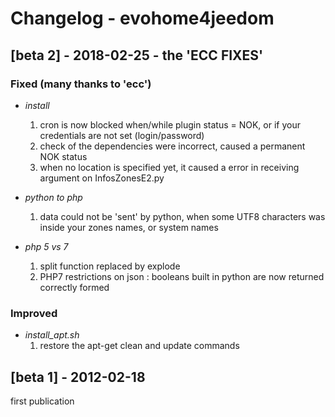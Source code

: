 # Changelog - evohome4jeedom

## [beta 2] - 2018-02-25 - the 'ECC FIXES'

### Fixed (many thanks to 'ecc')
- *install*<br/>
	1. cron is now  blocked when/while plugin status = NOK, or if your credentials are not set (login/password)<br/>
	2. check of the dependencies were incorrect, caused a permanent NOK status<br/>
	3. when no location is specified yet, it caused a error in receiving argument on InfosZonesE2.py<br/>

- *python to php*<br/>
	1. data could not be 'sent' by python, when some UTF8 characters was inside your zones names, or system names<br/>

- *php 5 vs 7*<br/>
	1. split function replaced by explode<br/>
	2. PHP7 restrictions on json : booleans built in python are now returned correctly formed<br/>

### Improved
- *install_apt.sh*<br/>
	1. restore the apt-get clean and update commands 


## [beta 1] - 2012-02-18
first publication
